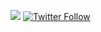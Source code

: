 ![](https://komarev.com/ghpvc/?username=Plasmapause&color=4224FF)                                                                                                                 <a href="https://twitter.com/logout"><img alt="Twitter Follow" src="https://img.shields.io/twitter/follow/follow?style=social" /></a>   
